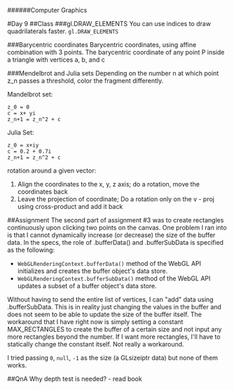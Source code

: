 ######Computer Graphics

#Day 9
##Class
###gl.DRAW_ELEMENTS
You can use indices to draw quadrilaterals faster. `gl.DRAW_ELEMENTS`

###Barycentric coordinates
Barycentric coordinates, using affine combination with 3 points. The barycentric coordinate of any point P inside a triangle with vertices a, b, and c 

###Mendelbrot and Julia sets
Depending on the number n at which point z_n passes a threshold, color the fragment differently.

Mandelbrot set:

```
z_0 = 0
c = x+ yi
z_n+1 = z_n^2 + c
```

Julia Set:

```
z_0 = x+iy
c = 0.2 + 0.7i
z_n+1 = z_n^2 + c
```

rotation around a given vector:

1. Align the coordinates to the x, y, z axis; do a rotation, move the coordinates back
2. Leave the projection of coordinate; Do a rotation only on the v - proj using cross-product and add it back

##Assignment
The second part of assignment #3 was to create rectangles continuously upon clicking two points on the canvas. One problem I ran into is that I cannot dynamically increase (or decrease) the size of the buffer data. In the specs, the role of .bufferData() and .bufferSubData is specified as the following:

- `WebGLRenderingContext.bufferData()` method of the WebGL API initializes and creates the buffer object's data store.
- `WebGLRenderingContext.bufferSubData()` method of the WebGL API updates a subset of a buffer object's data store.

Without having to send the entire list of vertices, I can "add" data using .bufferSubData. This is in reality just changing the values in the buffer and does not seem to be able to update the size of the buffer itself. The workaround that I have right now is simply setting a constant MAX_RECTANGLES to create the buffer of a certain size and not input any more rectangles beyond the number. If I want more rectangles, I'll have to statically change the constant itself. Not really a workaround.

I tried passing `0`, `null`, `-1` as the size (a GLsizeiptr data) but none of them works.

##QnA
Why depth test is needed? - read book
